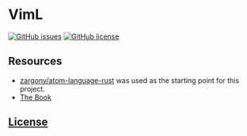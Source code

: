 # VimL 
[![GitHub issues](https://img.shields.io/github/issues/dunstontc/vscode-rust-syntax.svg)](https://github.com/dunstontc/vscode-rust-syntax/issues)
[![GitHub license](https://img.shields.io/badge/license-MIT-blue.svg)](https://github.com/dunstontc/vscode-rust-syntax/blob/master/LICENSE) 


## Resources
- [zargony/atom-language-rust](https://github.com/zargony/atom-language-rust) was used as the starting point for this project.
- [The Book](https://doc.rust-lang.org/book/second-edition/appendix-01-keywords.html)

## [License](https://github.com/dunstontc/vscode-rust-syntax/blob/master/LICENSE)

